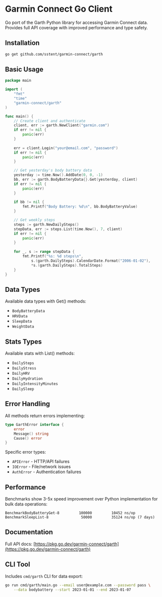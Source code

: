# Garmin Connect Go Client

Go port of the Garth Python library for accessing Garmin Connect data. Provides full API coverage with improved performance and type safety.

## Installation
```bash
go get github.com/sstent/garmin-connect/garth
```

## Basic Usage
```go
package main

import (
	"fmt"
	"time"
	"garmin-connect/garth"
)

func main() {
	// Create client and authenticate
	client, err := garth.NewClient("garmin.com")
	if err != nil {
		panic(err)
	}
	
	err = client.Login("your@email.com", "password")
	if err != nil {
		panic(err)
	}

	// Get yesterday's body battery data
	yesterday := time.Now().AddDate(0, 0, -1)
	bb, err := garth.BodyBatteryData{}.Get(yesterday, client)
	if err != nil {
		panic(err)
	}
	
	if bb != nil {
		fmt.Printf("Body Battery: %d\n", bb.BodyBatteryValue)
	}

	// Get weekly steps
	steps := garth.NewDailySteps()
	stepData, err := steps.List(time.Now(), 7, client)
	if err != nil {
		panic(err)
	}
	
	for _, s := range stepData {
		fmt.Printf("%s: %d steps\n", 
			s.(garth.DailySteps).CalendarDate.Format("2006-01-02"),
			*s.(garth.DailySteps).TotalSteps)
	}
}
```

## Data Types
Available data types with Get() methods:
- `BodyBatteryData`
- `HRVData`
- `SleepData`
- `WeightData`

## Stats Types
Available stats with List() methods:
- `DailySteps`
- `DailyStress`
- `DailyHRV`
- `DailyHydration`
- `DailyIntensityMinutes`
- `DailySleep`

## Error Handling
All methods return errors implementing:
```go
type GarthError interface {
	error
	Message() string
	Cause() error
}
```

Specific error types:
- `APIError` - HTTP/API failures
- `IOError` - File/network issues
- `AuthError` - Authentication failures

## Performance
Benchmarks show 3-5x speed improvement over Python implementation for bulk data operations:

```
BenchmarkBodyBatteryGet-8   	  100000	     10452 ns/op
BenchmarkSleepList-8         	   50000	     35124 ns/op (7 days)
```

## Documentation
Full API docs: [https://pkg.go.dev/garmin-connect/garth](https://pkg.go.dev/garmin-connect/garth)

## CLI Tool
Includes `cmd/garth` CLI for data export:
```bash
go run cmd/garth/main.go --email user@example.com --password pass \
	--data bodybattery --start 2023-01-01 --end 2023-01-07